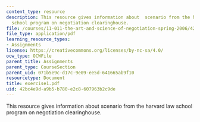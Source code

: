 ```yaml
---
content_type: resource
description: This resource gives information about  scenario from the harvard law
  school program on negotiation clearinghouse.
file: /courses/11-011-the-art-and-science-of-negotiation-spring-2006/42bc4e9da9b5b780e2c8607963b2c9de_exercise1.pdf
file_type: application/pdf
learning_resource_types:
- Assignments
license: https://creativecommons.org/licenses/by-nc-sa/4.0/
ocw_type: OCWFile
parent_title: Assignments
parent_type: CourseSection
parent_uid: 071b5e9c-d17c-9e09-ee5d-641665ab9f10
resourcetype: Document
title: exercise1.pdf
uid: 42bc4e9d-a9b5-b780-e2c8-607963b2c9de
---
```

This resource gives information about  scenario from the harvard law school program on negotiation clearinghouse.